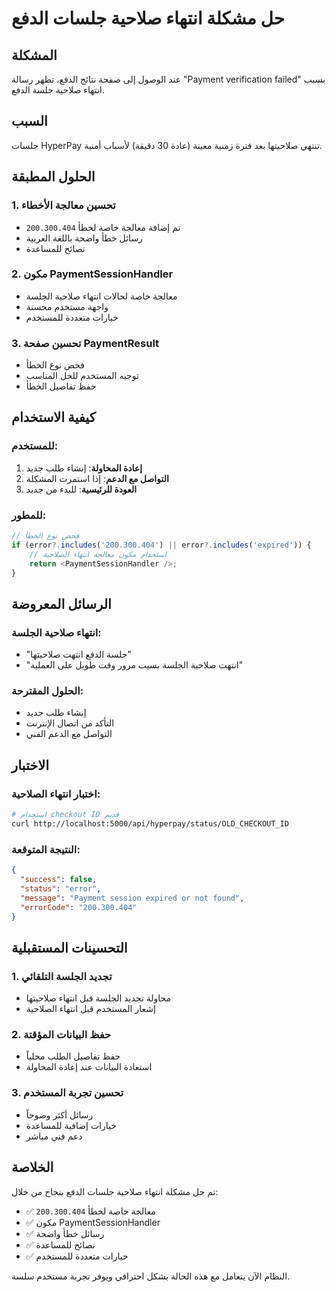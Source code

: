 # حل مشكلة انتهاء صلاحية جلسات الدفع

## المشكلة
عند الوصول إلى صفحة نتائج الدفع، تظهر رسالة "Payment verification failed" بسبب انتهاء صلاحية جلسة الدفع.

## السبب
جلسات HyperPay تنتهي صلاحيتها بعد فترة زمنية معينة (عادة 30 دقيقة) لأسباب أمنية.

## الحلول المطبقة

### 1. تحسين معالجة الأخطاء
- تم إضافة معالجة خاصة لخطأ `200.300.404`
- رسائل خطأ واضحة باللغة العربية
- نصائح للمساعدة

### 2. مكون PaymentSessionHandler
- معالجة خاصة لحالات انتهاء صلاحية الجلسة
- واجهة مستخدم محسنة
- خيارات متعددة للمستخدم

### 3. تحسين صفحة PaymentResult
- فحص نوع الخطأ
- توجيه المستخدم للحل المناسب
- حفظ تفاصيل الخطأ

## كيفية الاستخدام

### للمستخدم:
1. **إعادة المحاولة**: إنشاء طلب جديد
2. **التواصل مع الدعم**: إذا استمرت المشكلة
3. **العودة للرئيسية**: للبدء من جديد

### للمطور:
```javascript
// فحص نوع الخطأ
if (error?.includes('200.300.404') || error?.includes('expired')) {
    // استخدام مكون معالجة انتهاء الصلاحية
    return <PaymentSessionHandler />;
}
```

## الرسائل المعروضة

### انتهاء صلاحية الجلسة:
- "جلسة الدفع انتهت صلاحيتها"
- "انتهت صلاحية الجلسة بسبب مرور وقت طويل على العملية"

### الحلول المقترحة:
- إنشاء طلب جديد
- التأكد من اتصال الإنترنت
- التواصل مع الدعم الفني

## الاختبار

### اختبار انتهاء الصلاحية:
```bash
# استخدام checkout ID قديم
curl http://localhost:5000/api/hyperpay/status/OLD_CHECKOUT_ID
```

### النتيجة المتوقعة:
```json
{
  "success": false,
  "status": "error",
  "message": "Payment session expired or not found",
  "errorCode": "200.300.404"
}
```

## التحسينات المستقبلية

### 1. تجديد الجلسة التلقائي
- محاولة تجديد الجلسة قبل انتهاء صلاحيتها
- إشعار المستخدم قبل انتهاء الصلاحية

### 2. حفظ البيانات المؤقتة
- حفظ تفاصيل الطلب محلياً
- استعادة البيانات عند إعادة المحاولة

### 3. تحسين تجربة المستخدم
- رسائل أكثر وضوحاً
- خيارات إضافية للمساعدة
- دعم فني مباشر

## الخلاصة

تم حل مشكلة انتهاء صلاحية جلسات الدفع بنجاح من خلال:

- ✅ معالجة خاصة لخطأ `200.300.404`
- ✅ مكون PaymentSessionHandler
- ✅ رسائل خطأ واضحة
- ✅ نصائح للمساعدة
- ✅ خيارات متعددة للمستخدم

النظام الآن يتعامل مع هذه الحالة بشكل احترافي ويوفر تجربة مستخدم سلسة.
